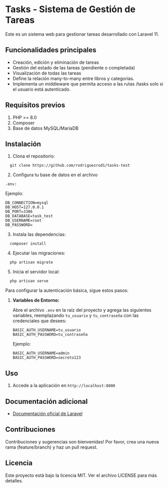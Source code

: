 # Tasks - Sistema de Gestión de Tareas

Este es un sistema web para gestionar tareas desarrollado con Laravel 11.

## Funcionalidades principales

-   Creación, edición y eliminación de tareas
-   Gestión del estado de las tareas (pendiente o completada)
-   Visualización de todas las tareas
-   Define la relación many-to-many entre libros y categorías.
-   Implementa un middleware que permita acceso a las rutas /tasks solo si el usuario está autenticado.

## Requisitos previos

1. PHP >= 8.0
2. Composer
3. Base de datos MySQL/MariaDB

## Instalación

1. Clona el repositorio:
 ```
   git clone https://github.com/rodriguezrod1/tasks-test
 ```

2. Configura tu base de datos en el archivo 
```
.env:
```
Ejemplo:

```
DB_CONNECTION=mysql
DB_HOST=127.0.0.1
DB_PORT=3306
DB_DATABASE=task_test
DB_USERNAME=root
DB_PASSWORD=
```

3. Instala las dependencias:
 ```
   composer install
```

4. Ejecutar las migraciones:
 ```
   php artisan migrate
```

5. Inicia el servidor local:
 ```
   php artisan serve
```



Para configurar la autenticación básica, sigue estos pasos:

1.  **Variables de Entorno:**

    Abre el archivo `.env` en la raíz del proyecto y agrega las siguientes variables, reemplazando `tu_usuario` y `tu_contraseña` con las credenciales que desees:

    ```
    BASIC_AUTH_USERNAME=tu_usuario
    BASIC_AUTH_PASSWORD=tu_contraseña
    ```

    Ejemplo:

    ```
    BASIC_AUTH_USERNAME=admin
    BASIC_AUTH_PASSWORD=secreto123
    ```

## Uso

1. Accede a la aplicación en `http://localhost:8000`

## Documentación adicional

-   [Documentación oficial de Laravel](https://laravel.com/docs)


## Contribuciones

Contribuciones y sugerencias son bienvenidas! Por favor, crea una nueva rama (feature/branch) y haz un pull request.

## Licencia

Este proyecto está bajo la licencia MIT. Ver el archivo LICENSE para más detalles.
